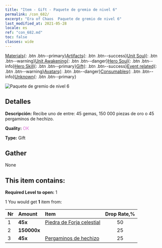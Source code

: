 ```yaml
---
title: "Item - Gift - Paquete de gremio de nivel 6"
permalink: /con_682/
excerpt: "Era of Chaos  Paquete de gremio de nivel 6"
last_modified_at: 2021-05-28
locale: es
ref: "con_682.md"
toc: false
classes: wide
---
```

 [Materials](/ItemsES/){: .btn .btn--primary}[Artifacts](/ItemsES/Artifacts/){: .btn .btn--success}[Unit Soul](/ItemsES/UnitSoul/){: .btn .btn--warning}[Unit Awakening](/ItemsES/UnitAwakening/){: .btn .btn--danger}[Hero Soul](/ItemsES/HeroSoul/){: .btn .btn--info}[Hero Skill](/ItemsES/HeroSkill/){: .btn .btn--primary}[Gift](/ItemsES/Gift/){: .btn .btn--success}[Event related](/ItemsES/Events/){: .btn .btn--warning}[Avatars](/ItemsES/Avatars/){: .btn .btn--danger}[Consumables](/ItemsES/Consumables/){: .btn .btn--info}[Unknown](/ItemsES/Unknown/){: .btn .btn--primary}

 ![Paquete de gremio de nivel 6](/images/t/i_50002.png)

## Detalles
 **Descripción:** Recibe uno de entre: 45 gemas, 150 000 piezas de oro o 45 pergaminos de hechizo.

 **Quality:** <span style="color: #DA70D6">OK</span>

 **Type:** Gift

## Gather

  None

## This item contains:

 **Required Level to open:** 1

 1 You would get **1** item  from:

  | Nr | Amount |     Item    | Drop Rate,% |
  |:---|:-------|:------------|:---------:|
  | 1 |  **45x** | [Piedra de Forja celestial](/ItemsES/art_188/) | 50 | 
  | 2 |  **150000x** | <i class="fas fa-coins"/> | 25 | 
  | 3 |  **45x** | [Pergaminos de hechizo](/ItemsES/con_694/) | 25 | 
